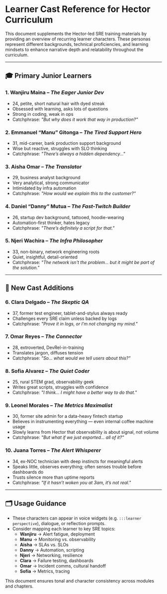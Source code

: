 # Learner Cast Reference for Hector Curriculum

This document supplements the Hector-led SRE training materials by providing an overview of recurring learner characters. These personas represent different backgrounds, technical proficiencies, and learning mindsets to enhance narrative depth and relatability throughout the curriculum.

---

## 🎓 Primary Junior Learners

### 1. **Wanjiru Maina** – *The Eager Junior Dev*
- 24, petite, short natural hair with dyed streak
- Obsessed with learning, asks lots of questions
- Strong in coding, weak in ops
- Catchphrase: *"But why does it work that way in production?"*

### 2. **Emmanuel “Manu” Gitonga** – *The Tired Support Hero*
- 31, mid-career, bank production support background
- Wise but reactive, struggles with SLO thinking
- Catchphrase: *"There’s always a hidden dependency…"*

### 3. **Aisha Omar** – *The Translator*
- 29, business analyst background
- Very analytical, strong communicator
- Intimidated by infra automation
- Catchphrase: *"How would we explain this to the customer?"*

### 4. **Daniel “Danny” Mutua** – *The Fast-Twitch Builder*
- 26, startup dev background, tattooed, hoodie-wearing
- Automation-first thinker, hates legacy
- Catchphrase: *"There’s definitely a script for that."*

### 5. **Njeri Wachira** – *The Infra Philosopher*
- 33, non-binary, network engineering roots
- Quiet, insightful, detail-oriented
- Catchphrase: *"The network isn't the problem… but it might be part of the solution."*

---

## 🔧 New Cast Additions

### 6. **Clara Delgado** – *The Skeptic QA*
- 37, former test engineer, tablet-and-stylus always ready
- Challenges every SRE claim unless backed by logs
- Catchphrase: *"Prove it in logs, or I’m not changing my mind."*

### 7. **Omar Reyes** – *The Connector*
- 28, extroverted, DevRel-in-training
- Translates jargon, diffuses tension
- Catchphrase: *"So… what would we tell users about this?"*

### 8. **Sofia Alvarez** – *The Quiet Coder*
- 25, rural STEM grad, observability geek
- Writes great scripts, struggles with confidence
- Catchphrase: *"I think… I might have a better way to do that."*

### 9. **Leonel Morales** – *The Metrics Maximalist*
- 30, former site admin for a data-heavy fintech startup
- Believes in instrumenting everything — even internal coffee machine usage
- Slowly learns from Hector that observability is about signal, not volume
- Catchphrase: *"But what if we just exported... all of it?"*

### 10. **Juana Torres** – *The Alert Whisperer*
- 34, ex-NOC technician with deep instincts for meaningful alerts
- Speaks little, observes everything; often senses trouble before dashboards do
- Trusts silence more than uptime reports
- Catchphrase: *"If it hasn’t woken you at 3am, it’s not real."*

---

## 🗂️ Usage Guidance
- These characters can appear in voice widgets (e.g. `:::learner perspective`), dialogue, or reflection prompts.
- Consider mapping each learner to key SRE topics:
  - **Wanjiru** → Alert fatigue, deployment
  - **Manu** → Monitoring vs. observability
  - **Aisha** → SLAs vs. SLOs
  - **Danny** → Automation, scripting
  - **Njeri** → Networking, resilience
  - **Clara** → Failure testing, dashboards
  - **Omar** → Incident comms, cultural handoff
  - **Sofia** → Metrics, tracing

This document ensures tonal and character consistency across modules and chapters.
